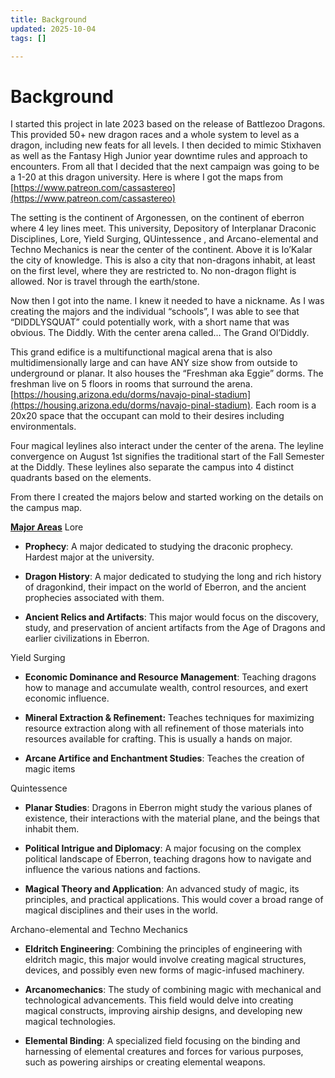 ```yaml
---
title: Background
updated: 2025-10-04
tags: []

---
```


# Background

I started this project in late 2023 based on the release of Battlezoo Dragons. This provided 50+ new dragon races and a whole system to level as a dragon, including new feats for all levels. I then decided to mimic Stixhaven as well as the Fantasy High Junior year downtime rules and approach to encounters. From all that I decided that the next campaign was going to be a 1-20 at this dragon university. Here is where I got the maps from [https://www.patreon.com/cassastereo](https://www.patreon.com/cassastereo)

The setting is the continent of Argonessen, on the continent of eberron where 4 ley lines meet. This university, Depository of Interplanar Draconic Disciplines, Lore, Yield Surging, QUintessence , and Arcano-elemental and Techno Mechanics is near the center of the continent. Above it is Io’Kalar the city of knowledge. This is also a city that non-dragons inhabit, at least on the first level, where they are restricted to. No non-dragon flight is allowed. Nor is travel through the earth/stone.

Now then I got into the name. I knew it needed to have a nickname. As I was creating the majors and the individual “schools”, I was able to see that “DIDDLYSQUAT” could potentially work, with a short name that was obvious. The Diddly. With the center arena called… The Grand Ol’Diddly.

This grand edifice is a multifunctional magical arena that is also multidimensionally large and can have ANY size show from outside to underground or planar. It also houses the “Freshman aka Eggie” dorms. The freshman live on 5 floors in rooms that surround the arena. [https://housing.arizona.edu/dorms/navajo-pinal-stadium](https://housing.arizona.edu/dorms/navajo-pinal-stadium). Each room is a 20x20 space that the occupant can mold to their desires including environmentals.

Four magical leylines also interact under the center of the arena. The leyline convergence on August 1st signifies the traditional start of the Fall Semester at the Diddly. These leylines also separate the campus into 4 distinct quadrants based on the elements.

From there I created the majors below and started working on the details on the campus map.

<u>**Major Areas**</u>
Lore

* **Prophecy**: A major dedicated to studying the draconic prophecy. Hardest major at the university.

* **Dragon History**: A major dedicated to studying the long and rich history of dragonkind, their impact on the world of Eberron, and the ancient prophecies associated with them.

* **Ancient Relics and Artifacts**: This major would focus on the discovery, study, and preservation of ancient artifacts from the Age of Dragons and earlier civilizations in Eberron.

Yield Surging

* **Economic Dominance and Resource Management**: Teaching dragons how to manage and accumulate wealth, control resources, and exert economic influence.

* **Mineral Extraction & Refinement:** Teaches techniques for maximizing resource extraction along with all refinement of those materials into resources available for crafting. This is usually a hands on major.

* **Arcane Artifice and Enchantment Studies**: Teaches the creation of magic items

Quintessence

* **Planar Studies**: Dragons in Eberron might study the various planes of existence, their interactions with the material plane, and the beings that inhabit them.

* **Political Intrigue and Diplomacy**: A major focusing on the complex political landscape of Eberron, teaching dragons how to navigate and influence the various nations and factions.

* **Magical Theory and Application**: An advanced study of magic, its principles, and practical applications. This would cover a broad range of magical disciplines and their uses in the world.

Archano-elemental and Techno Mechanics

* **Eldritch Engineering**: Combining the principles of engineering with eldritch magic, this major would involve creating magical structures, devices, and possibly even new forms of magic-infused machinery.

* **Arcanomechanics**: The study of combining magic with mechanical and technological advancements. This field would delve into creating magical constructs, improving airship designs, and developing new magical technologies.

* **Elemental Binding**: A specialized field focusing on the binding and harnessing of elemental creatures and forces for various purposes, such as powering airships or creating elemental weapons.
